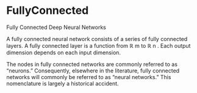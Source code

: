 # FullyConnected
Fully Connected Deep Neural Networks

A fully connected neural network consists of a series of fully connected layers. A fully connected layer is a function from ℝ m to ℝ n . Each output dimension depends on each input dimension. 


The nodes in fully connected networks are commonly referred to as “neurons.” Consequently, elsewhere in the literature, fully connected networks will commonly be referred to as “neural networks.” This nomenclature is largely a historical accident.



